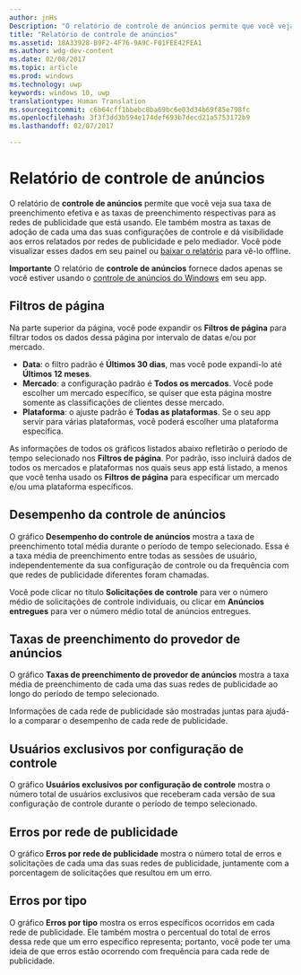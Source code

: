 ```yaml
---
author: jnHs
Description: "O relatório de controle de anúncios permite que você veja sua taxa de preenchimento efetiva e as taxas de preenchimento respectivas para as redes de publicidade que está usando."
title: "Relatório de controle de anúncios"
ms.assetid: 18A33928-B9F2-4F76-9A9C-F01FEE42FEA1
ms.author: wdg-dev-content
ms.date: 02/08/2017
ms.topic: article
ms.prod: windows
ms.technology: uwp
keywords: windows 10, uwp
translationtype: Human Translation
ms.sourcegitcommit: c6b64cff1bbebc8ba69bc6e03d34b69f85e798fc
ms.openlocfilehash: 3f3f3dd3b594e174def693b7decd21a5753172b9
ms.lasthandoff: 02/07/2017

---
```


# <a name="ad-mediation-report"></a>Relatório de controle de anúncios


O relatório de **controle de anúncios** permite que você veja sua taxa de preenchimento efetiva e as taxas de preenchimento respectivas para as redes de publicidade que está usando. Ele também mostra as taxas de adoção de cada uma das suas configurações de controle e dá visibilidade aos erros relatados por redes de publicidade e pelo mediador. Você pode visualizar esses dados em seu painel ou [baixar o relatório](download-analytic-reports.md) para vê-lo offline.

**Importante**  O relatório de **controle de anúncios** fornece dados apenas se você estiver usando o [controle de anúncios do Windows](https://msdn.microsoft.com/library/windows/apps/xaml/dn864359) em seu app.

 

## <a name="page-filters"></a>Filtros de página


Na parte superior da página, você pode expandir os **Filtros de página** para filtrar todos os dados dessa página por intervalo de datas e/ou por mercado.

-   **Data**: o filtro padrão é **Últimos 30 dias**, mas você pode expandi-lo até **Últimos 12 meses**.
-   **Mercado**: a configuração padrão é **Todos os mercados**. Você pode escolher um mercado específico, se quiser que esta página mostre somente as classificações de clientes desse mercado.
-   **Plataforma**: o ajuste padrão é **Todas as plataformas**. Se o seu app servir para várias plataformas, você poderá escolher uma plataforma específica.

As informações de todos os gráficos listados abaixo refletirão o período de tempo selecionado nos **Filtros de página**. Por padrão, isso incluirá dados de todos os mercados e plataformas nos quais seus app está listado, a menos que você tenha usado os **Filtros de página** para especificar um mercado e/ou uma plataforma específicos.

## <a name="ad-mediation-performance"></a>Desempenho da controle de anúncios


O gráfico **Desempenho do controle de anúncios** mostra a taxa de preenchimento total média durante o período de tempo selecionado. Essa é a taxa média de preenchimento entre todas as sessões de usuário, independentemente da sua configuração de controle ou da frequência com que redes de publicidade diferentes foram chamadas.

Você pode clicar no título **Solicitações de controle** para ver o número médio de solicitações de controle individuais, ou clicar em **Anúncios entregues** para ver o número médio total de anúncios entregues.

## <a name="ad-provider-fill-rates"></a>Taxas de preenchimento do provedor de anúncios


O gráfico **Taxas de preenchimento de provedor de anúncios** mostra a taxa média de preenchimento de cada uma das suas redes de publicidade ao longo do período de tempo selecionado.

Informações de cada rede de publicidade são mostradas juntas para ajudá-lo a comparar o desempenho de cada rede de publicidade.

## <a name="unique-users-per-mediation-configuration"></a>Usuários exclusivos por configuração de controle


O gráfico **Usuários exclusivos por configuração de controle** mostra o número total de usuários exclusivos que receberam cada versão de sua configuração de controle durante o período de tempo selecionado.

## <a name="errors-by-ad-network"></a>Erros por rede de publicidade


O gráfico **Erros por rede de publicidade** mostra o número total de erros e solicitações de cada uma das suas redes de publicidade, juntamente com a porcentagem de solicitações que resultou em um erro.

## <a name="errors-by-type"></a>Erros por tipo


O gráfico **Erros por tipo** mostra os erros específicos ocorridos em cada rede de publicidade. Ele também mostra o percentual do total de erros dessa rede que um erro específico representa; portanto, você pode ter uma ideia de que erros estão ocorrendo com frequência para cada rede de publicidade.

 

 





